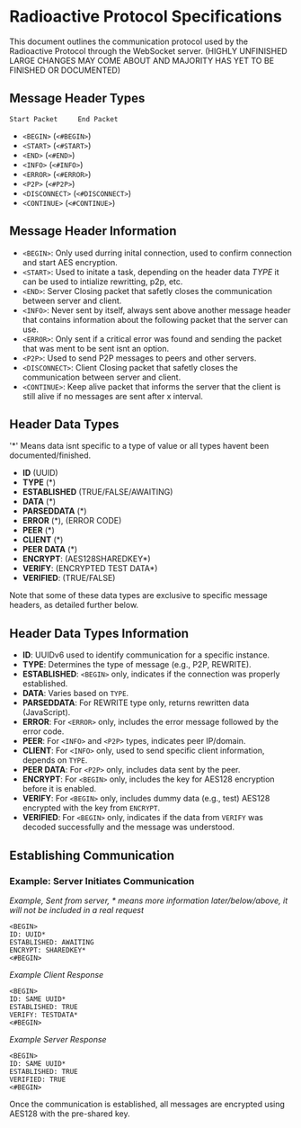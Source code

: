 # Radioactive Protocol Specifications

This document outlines the communication protocol used by the Radioactive Protocol through the WebSocket server.
(HIGHLY UNFINISHED LARGE CHANGES MAY COME ABOUT AND MAJORITY HAS YET TO BE FINISHED OR DOCUMENTED)

## Message Header Types
    Start Packet     End Packet
- `<BEGIN>`   (`<#BEGIN>`)
- `<START>`   (`<#START>`)
- `<END>`   (`<#END>`)
- `<INFO>`   (`<#INFO>`)
- `<ERROR>`   (`<#ERROR>`)
- `<P2P>`   (`<#P2P>`)
- `<DISCONNECT>`   (`<#DISCONNECT>`)
- `<CONTINUE>`   (`<#CONTINUE>`)

## Message Header Information

- `<BEGIN>`:  Only used durring inital connection, used to confirm connection and start AES encryption.
- `<START>`: Used to initate a task, depending on the header data *TYPE* it can be used to intialize rewritting, p2p, etc.
- `<END>`: Server Closing packet that safetly closes the communication between server and client.
- `<INFO>`:  Never sent by itself, always sent above another message header that contains information about the following packet that the server can use.
- `<ERROR>`:  Only sent if a critical error was found and sending the packet that was ment to be sent isnt an option.
- `<P2P>`:  Used to send P2P messages to peers and other servers.
- `<DISCONNECT>`: Client Closing packet that safetly closes the communication between server and client.
- `<CONTINUE>`: Keep alive packet that informs the server that the client is still alive if no messages are sent after x interval.


## Header Data Types
'*' Means data isnt specific to a type of value or all types havent been documented/finished.

- **ID** (UUID)
- **TYPE** (*)
- **ESTABLISHED** (TRUE/FALSE/AWAITING)
- **DATA** (*)
- **PARSEDDATA** (*)
- **ERROR** (*), (ERROR CODE)
- **PEER** (*)
- **CLIENT** (*)
- **PEER DATA** (*)
- **ENCRYPT**: (AES128SHAREDKEY*)
- **VERIFY**: (ENCRYPTED TEST DATA*)
- **VERIFIED**: (TRUE/FALSE)

Note that some of these data types are exclusive to specific message headers, as detailed further below.

## Header Data Types Information

- **ID**: UUIDv6 used to identify communication for a specific instance.
- **TYPE**: Determines the type of message (e.g., P2P, REWRITE).
- **ESTABLISHED**: `<BEGIN>` only, indicates if the connection was properly established.
- **DATA**: Varies based on `TYPE`.
- **PARSEDDATA**: For REWRITE type only, returns rewritten data (JavaScript).
- **ERROR**: For `<ERROR>` only, includes the error message followed by the error code.
- **PEER**: For `<INFO>` and `<P2P>` types, indicates peer IP/domain.
- **CLIENT**: For `<INFO>` only, used to send specific client information, depends on `TYPE`.
- **PEER DATA**: For `<P2P>` only, includes data sent by the peer.
- **ENCRYPT**: For `<BEGIN>` only, includes the key for AES128 encryption before it is enabled.
- **VERIFY**: For `<BEGIN>` only, includes dummy data (e.g., test) AES128 encrypted with the key from `ENCRYPT`.
- **VERIFIED**: For `<BEGIN>` only, indicates if the data from `VERIFY` was decoded successfully and the message was understood.

## Establishing Communication

### Example: Server Initiates Communication

*Example, Sent from server, * means more information later/below/above, it will not be included in a real request* 
```
<BEGIN>
ID: UUID*
ESTABLISHED: AWAITING
ENCRYPT: SHAREDKEY*
<#BEGIN>
```
*Example Client Response* 
```
<BEGIN>
ID: SAME UUID*
ESTABLISHED: TRUE
VERIFY: TESTDATA*
<#BEGIN>
```
*Example Server Response* 
```
<BEGIN>
ID: SAME UUID*
ESTABLISHED: TRUE
VERIFIED: TRUE
<#BEGIN>
```
Once the communication is established, all messages are encrypted using AES128 with the pre-shared key.
